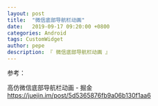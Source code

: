 ```yaml
---
layout: post
title:  "微信底部导航栏动画"
date:   2019-09-17 09:20:00 +0800
categories: Android
tags: CustomWidget
author: pepe
description: 『 微信底部导航栏动画 』
---
```




参考：

高仿微信底部导航栏动画 - 掘金
https://juejin.im/post/5d5365876fb9a06b130f1aa6